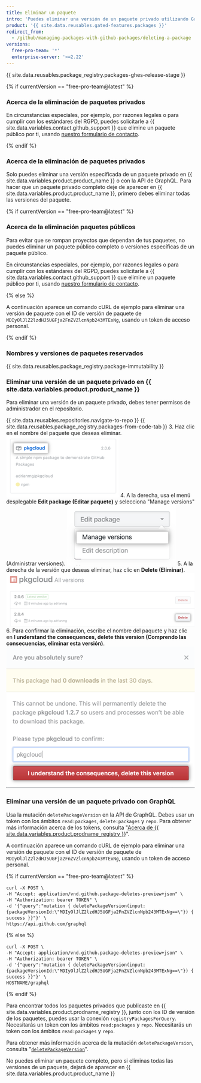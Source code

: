 ```yaml
---
title: Eliminar un paquete
intro: 'Puedes eliminar una versión de un paquete privado utilizando GraphQL o en {{ site.data.variables.product.product_name }}.'
product: '{{ site.data.reusables.gated-features.packages }}'
redirect_from:
  - /github/managing-packages-with-github-packages/deleting-a-package
versions:
  free-pro-team: '*'
  enterprise-server: '>=2.22'
---
```


{{ site.data.reusables.package_registry.packages-ghes-release-stage }}


{% if currentVersion == "free-pro-team@latest" %}
### Acerca de la eliminación de paquetes privados

En circunstancias especiales, por ejemplo, por razones legales o para cumplir con los estándares del RGPD, puedes solicitarle a {{ site.data.variables.contact.github_support }} que elimine un paquete público por ti, usando [nuestro formulario de contacto](https://github.com/contact?form%5Bsubject%5D=Re:%20GitHub%20Package%20Registry).

{% endif %}

### Acerca de la eliminación de paquetes privados

Solo puedes eliminar una versión especificada de un paquete privado en {{ site.data.variables.product.product_name }} o con la API de GraphQL. Para hacer que un paquete privado completo deje de aparecer en {{ site.data.variables.product.product_name }}, primero debes eliminar todas las versiones del paquete.

{% if currentVersion == "free-pro-team@latest" %}
### Acerca de la eliminación paquetes públicos

Para evitar que se rompan proyectos que dependan de tus paquetes, no puedes eliminar un paquete público completo o versiones específicas de un paquete público.

En circunstancias especiales, por ejemplo, por razones legales o para cumplir con los estándares del RGPD, puedes solicitarle a {{ site.data.variables.contact.github_support }} que elimine un paquete público por ti, usando [nuestro formulario de contacto](https://github.com/contact?form%5Bsubject%5D=Re:%20GitHub%20Package%20Registry).

{% else %}

A continuación aparece un comando cURL de ejemplo para eliminar una versión de paquete con el ID de versión de paquete de `MDIyOlJlZ2lzdHJ5UGFja2FnZVZlcnNpb243MTExNg`, usando un token de acceso personal.

{% endif %}

### Nombres y versiones de paquetes reservados

{{ site.data.reusables.package_registry.package-immutability }}

### Eliminar una versión de un paquete privado en {{ site.data.variables.product.product_name }}

Para eliminar una versión de un paquete privado, debes tener permisos de administrador en el repositorio.

{{ site.data.reusables.repositories.navigate-to-repo }}
{{ site.data.reusables.package_registry.packages-from-code-tab }}
3. Haz clic en el nombre del paquete que deseas eliminar. ![Nombre del paquete](/assets/images/help/package-registry/select-pkg-cloud.png)
4. A la derecha, usa el menú desplegable **Edit package (Editar paquete)** y selecciona "Manage versions" (Administrar versiones). ![Nombre del paquete](/assets/images/help/package-registry/manage-versions.png)
5. A la derecha de la versión que deseas eliminar, haz clic en **Delete (Eliminar)**. ![Botón para eliminar paquete](/assets/images/help/package-registry/delete-package-button.png)
6. Para confirmar la eliminación, escribe el nombre del paquete y haz clic en **I understand the consequences, delete this version (Comprendo las consecuencias, eliminar esta versión)**. ![Botón para confirmar la eliminación del paquete](/assets/images/help/package-registry/confirm-package-deletion.png)

### Eliminar una versión de un paquete privado con GraphQL

Usa la mutación `deletePackageVersion` en la API de GraphQL. Debes usar un token con los ámbitos `read:packages`, `delete:packages` y `repo`. Para obtener más información acerca de los tokens, consulta "[Acerca de {{ site.data.variables.product.prodname_registry }}](/packages/publishing-and-managing-packages/about-github-packages#authenticating-to-github-packages)".

A continuación aparece un comando cURL de ejemplo para eliminar una versión de paquete con el ID de versión de paquete de `MDIyOlJlZ2lzdHJ5UGFja2FnZVZlcnNpb243MTExNg`, usando un token de acceso personal.

{% if currentVersion == "free-pro-team@latest" %}
```
curl -X POST \
-H "Accept: application/vnd.github.package-deletes-preview+json" \
-H "Authorization: bearer TOKEN" \
-d '{"query":"mutation { deletePackageVersion(input:{packageVersionId:\"MDIyOlJlZ2lzdHJ5UGFja2FnZVZlcnNpb243MTExNg==\"}) { success }}"}' \
https://api.github.com/graphql
```

{% else %}

```
curl -X POST \
-H "Accept: application/vnd.github.package-deletes-preview+json" \
-H "Authorization: bearer TOKEN" \
-d '{"query":"mutation { deletePackageVersion(input:{packageVersionId:\"MDIyOlJlZ2lzdHJ5UGFja2FnZVZlcnNpb243MTExNg==\"}) { success }}"}' \
HOSTNAME/graphql
```

{% endif %}

Para encontrar todos los paquetes privados que publicaste en {{ site.data.variables.product.prodname_registry }}, junto con los ID de versión de los paquetes, puedes usar la conexión `registryPackagesForQuery`. Necesitarás un token con los ámbitos `read:packages` y `repo`. Necesitarás un token con los ámbitos `read:packages` y `repo`.

Para obtener más información acerca de la mutación `deletePackageVersion`, consulta "[`deletePackageVersion`](/graphql/reference/mutations#deletepackageversion)".

No puedes eliminar un paquete completo, pero si eliminas todas las versiones de un paquete, dejará de aparecer en {{ site.data.variables.product.product_name }}
